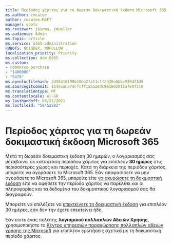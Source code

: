```yaml
---
title: Περίοδος χάριτος για τη δωρεάν δοκιμαστική έκδοση Microsoft 365
ms.author: cmcatee
author: cmcatee-MSFT
manager: scotv
ms.reviewer: jkinma, jmueller
ms.audience: Admin
ms.topic: article
ms.service: o365-administration
ROBOTS: NOINDEX, NOFOLLOW
localization_priority: Priority
ms.collection: Adm_O365
ms.custom:
- commerce_purchase
- "1400006"
- "5479"
ms.openlocfilehash: 3d95410f98b10ba2fa11c1f2d35e6bbc939df3d9
ms.sourcegitcommit: 1b4ecaba74cfcff155528dc9e1002011afe0f110
ms.translationtype: MT
ms.contentlocale: el-GR
ms.lasthandoff: 08/21/2021
ms.locfileid: "58452282"
---
```

# <a name="grace-period-for-microsoft-365-free-trial"></a>Περίοδος χάριτος για τη δωρεάν δοκιμαστική έκδοση Microsoft 365

Μετά τη δωρεάν δοκιμαστική έκδοση 30 ημερών, ο λογαριασμός σας μεταβαίνει σε κατάσταση περιόδου χάριτος για επιπλέον **30 ημέρες** στις περισσότερες χώρες και περιοχές. Κατά τη διάρκεια της περιόδου χάριτος, μπορείτε να αγοράσετε το Microsoft 365. Εάν αποφασίσετε να μην αγοράσετε το Microsoft 365, μπορείτε είτε [να ακυρώσετε τη δοκιμαστική έκδοση](https://docs.microsoft.com/microsoft-365/commerce/subscriptions/cancel-your-subscription?view=o365-worldwide) είτε να αφήσετε την περίοδο χάριτος να παρέλθει και οι πληροφορίες και τα δεδομένα του δοκιμαστικού λογαριασμού σας θα διαγραφούν.

Μπορείτε να επιλέξετε να [επεκτείνετε τη δοκιμαστική έκδοση](https://docs.microsoft.com/microsoft-365/commerce/extend-your-trial) για επιπλέον 30 ημέρες, εάν δεν την έχετε επεκτείνει ήδη.

Εάν είστε ένας πελάτης **λογισμικού πολλαπλών Αδειών Χρήσης**, χρησιμοποιήστε το [Κέντρο υπηρεσιών παραχώρησης πολλαπλών αδειών χρήσης της Microsoft](https://support.microsoft.com/help/4471406/how-to-contact-the-microsoft-volume-licensing-service-center) για επιπλέον ερωτήσεις σχετικά με τη δοκιμαστική περίοδο χάριτος.
